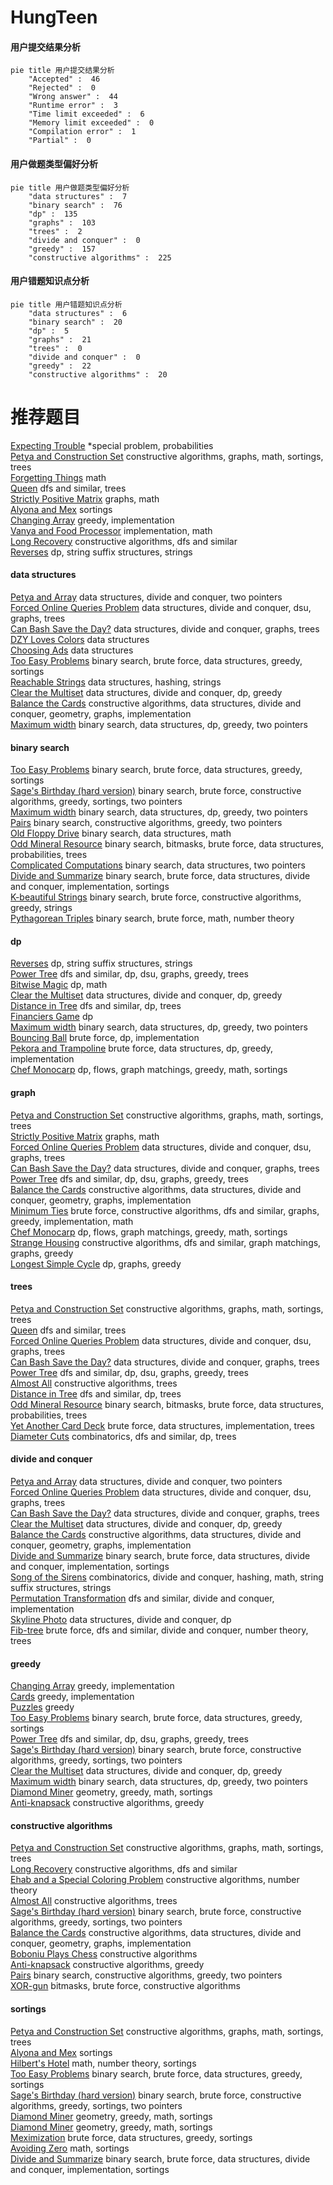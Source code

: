 # HungTeen
<!-- tabs:start -->
#### **用户提交结果分析**

```mermaid
pie title 用户提交结果分析
    "Accepted" :  46
    "Rejected" :  0
    "Wrong answer" :  44
    "Runtime error" :  3
    "Time limit exceeded" :  6
    "Memory limit exceeded" :  0
    "Compilation error" :  1
    "Partial" :  0
```
#### **用户做题类型偏好分析**

```mermaid
pie title 用户做题类型偏好分析
    "data structures" :  7
    "binary search" :  76
    "dp" :  135
    "graphs" :  103
    "trees" :  2
    "divide and conquer" :  0
    "greedy" :  157
    "constructive algorithms" :  225
```
#### **用户错题知识点分析**

```mermaid
pie title 用户错题知识点分析
    "data structures" :  6
    "binary search" :  20
    "dp" :  5
    "graphs" :  21
    "trees" :  0
    "divide and conquer" :  0
    "greedy" :  22
    "constructive algorithms" :  20
```
<!-- tabs:end -->
# 推荐题目
[Expecting Trouble](http://codeforces.com/problemset/problem/345/A)		*special problem,
                        probabilities		  
[Petya and Construction Set](http://codeforces.com/problemset/problem/1214/E)		constructive algorithms,
                        graphs,
                        math,
                        sortings,
                        trees		  
[Forgetting Things](https://codeforces.com/contest/1247/problem/A)		math		  
[Queen](http://codeforces.com/problemset/problem/1143/C)		dfs and similar,
                        trees		  
[Strictly Positive Matrix](http://codeforces.com/problemset/problem/402/E)		graphs,
                        math		  
[Alyona and Mex](http://codeforces.com/problemset/problem/682/B)		sortings		  
[Changing Array](http://codeforces.com/problemset/problem/1054/D)		greedy,
                        implementation		  
[Vanya and Food Processor](http://codeforces.com/problemset/problem/677/B)		implementation,
                        math		  
[Long Recovery](http://codeforces.com/problemset/problem/1446/E)		constructive algorithms,
                        dfs and similar		  
[Reverses](http://codeforces.com/problemset/problem/906/E)		dp,
                        string suffix structures,
                        strings		  
<!-- tabs:start -->
#### **data structures**
[Petya and Array](http://codeforces.com/problemset/problem/1042/D)		data structures,
                        divide and conquer,
                        two pointers		  
[Forced Online Queries Problem](http://codeforces.com/problemset/problem/1217/F)		data structures,
                        divide and conquer,
                        dsu,
                        graphs,
                        trees		  
[Can Bash Save the Day?](http://codeforces.com/problemset/problem/757/G)		data structures,
                        divide and conquer,
                        graphs,
                        trees		  
[DZY Loves Colors](http://codeforces.com/problemset/problem/444/C)		data structures		  
[Choosing Ads](https://codeforces.com/contest/674/problem/G)		data structures		  
[Too Easy Problems](http://codeforces.com/problemset/problem/913/D)		binary search,
                        brute force,
                        data structures,
                        greedy,
                        sortings		  
[Reachable Strings](http://codeforces.com/problemset/problem/1320/D)		data structures,
                        hashing,
                        strings		  
[Clear the Multiset](http://codeforces.com/problemset/problem/1400/E)		data structures,
                        divide and conquer,
                        dp,
                        greedy		  
[Balance the Cards](http://codeforces.com/problemset/problem/1503/F)		constructive algorithms,
                        data structures,
                        divide and conquer,
                        geometry,
                        graphs,
                        implementation		  
[Maximum width](http://codeforces.com/problemset/problem/1492/C)		binary search,
                        data structures,
                        dp,
                        greedy,
                        two pointers		  
#### **binary search**
[Too Easy Problems](http://codeforces.com/problemset/problem/913/D)		binary search,
                        brute force,
                        data structures,
                        greedy,
                        sortings		  
[Sage's Birthday (hard version)](http://codeforces.com/problemset/problem/1419/D2)		binary search,
                        brute force,
                        constructive algorithms,
                        greedy,
                        sortings,
                        two pointers		  
[Maximum width](http://codeforces.com/problemset/problem/1492/C)		binary search,
                        data structures,
                        dp,
                        greedy,
                        two pointers		  
[Pairs](http://codeforces.com/problemset/problem/1463/D)		binary search,
                        constructive algorithms,
                        greedy,
                        two pointers		  
[Old Floppy Drive](http://codeforces.com/problemset/problem/1490/G)		binary search,
                        data structures,
                        math		  
[Odd Mineral Resource](http://codeforces.com/problemset/problem/1479/D)		binary search,
                        bitmasks,
                        brute force,
                        data structures,
                        probabilities,
                        trees		  
[Complicated Computations](http://codeforces.com/problemset/problem/1436/E)		binary search,
                        data structures,
                        two pointers		  
[Divide and Summarize](http://codeforces.com/problemset/problem/1461/D)		binary search,
                        brute force,
                        data structures,
                        divide and conquer,
                        implementation,
                        sortings		  
[K-beautiful Strings](http://codeforces.com/problemset/problem/1493/C)		binary search,
                        brute force,
                        constructive algorithms,
                        greedy,
                        strings		  
[Pythagorean Triples](http://codeforces.com/problemset/problem/1487/D)		binary search,
                        brute force,
                        math,
                        number theory		  
#### **dp**
[Reverses](http://codeforces.com/problemset/problem/906/E)		dp,
                        string suffix structures,
                        strings		  
[Power Tree](http://codeforces.com/problemset/problem/1120/D)		dfs and similar,
                        dp,
                        dsu,
                        graphs,
                        greedy,
                        trees		  
[Bitwise Magic](http://codeforces.com/problemset/problem/1408/I)		dp,
                        math		  
[Clear the Multiset](http://codeforces.com/problemset/problem/1400/E)		data structures,
                        divide and conquer,
                        dp,
                        greedy		  
[Distance in Tree](http://codeforces.com/problemset/problem/161/D)		dfs and similar,
                        dp,
                        trees		  
[Financiers Game](http://codeforces.com/problemset/problem/729/F)		dp		  
[Maximum width](http://codeforces.com/problemset/problem/1492/C)		binary search,
                        data structures,
                        dp,
                        greedy,
                        two pointers		  
[Bouncing Ball](https://codeforces.com/contest/1457/problem/C)		brute force,
                        dp,
                        implementation		  
[Pekora and Trampoline](http://codeforces.com/problemset/problem/1491/C)		brute force,
                        data structures,
                        dp,
                        greedy,
                        implementation		  
[Chef Monocarp](http://codeforces.com/problemset/problem/1437/C)		dp,
                        flows,
                        graph matchings,
                        greedy,
                        math,
                        sortings		  
#### **graph**
[Petya and Construction Set](http://codeforces.com/problemset/problem/1214/E)		constructive algorithms,
                        graphs,
                        math,
                        sortings,
                        trees		  
[Strictly Positive Matrix](http://codeforces.com/problemset/problem/402/E)		graphs,
                        math		  
[Forced Online Queries Problem](http://codeforces.com/problemset/problem/1217/F)		data structures,
                        divide and conquer,
                        dsu,
                        graphs,
                        trees		  
[Can Bash Save the Day?](http://codeforces.com/problemset/problem/757/G)		data structures,
                        divide and conquer,
                        graphs,
                        trees		  
[Power Tree](http://codeforces.com/problemset/problem/1120/D)		dfs and similar,
                        dp,
                        dsu,
                        graphs,
                        greedy,
                        trees		  
[Balance the Cards](http://codeforces.com/problemset/problem/1503/F)		constructive algorithms,
                        data structures,
                        divide and conquer,
                        geometry,
                        graphs,
                        implementation		  
[Minimum Ties](http://codeforces.com/problemset/problem/1487/C)		brute force,
                        constructive algorithms,
                        dfs and similar,
                        graphs,
                        greedy,
                        implementation,
                        math		  
[Chef Monocarp](http://codeforces.com/problemset/problem/1437/C)		dp,
                        flows,
                        graph matchings,
                        greedy,
                        math,
                        sortings		  
[Strange Housing](http://codeforces.com/problemset/problem/1470/D)		constructive algorithms,
                        dfs and similar,
                        graph matchings,
                        graphs,
                        greedy		  
[Longest Simple Cycle](http://codeforces.com/problemset/problem/1476/C)		dp,
                        graphs,
                        greedy		  
#### **trees**
[Petya and Construction Set](http://codeforces.com/problemset/problem/1214/E)		constructive algorithms,
                        graphs,
                        math,
                        sortings,
                        trees		  
[Queen](http://codeforces.com/problemset/problem/1143/C)		dfs and similar,
                        trees		  
[Forced Online Queries Problem](http://codeforces.com/problemset/problem/1217/F)		data structures,
                        divide and conquer,
                        dsu,
                        graphs,
                        trees		  
[Can Bash Save the Day?](http://codeforces.com/problemset/problem/757/G)		data structures,
                        divide and conquer,
                        graphs,
                        trees		  
[Power Tree](http://codeforces.com/problemset/problem/1120/D)		dfs and similar,
                        dp,
                        dsu,
                        graphs,
                        greedy,
                        trees		  
[Almost All](http://codeforces.com/problemset/problem/1205/D)		constructive algorithms,
                        trees		  
[Distance in Tree](http://codeforces.com/problemset/problem/161/D)		dfs and similar,
                        dp,
                        trees		  
[Odd Mineral Resource](http://codeforces.com/problemset/problem/1479/D)		binary search,
                        bitmasks,
                        brute force,
                        data structures,
                        probabilities,
                        trees		  
[Yet Another Card Deck](http://codeforces.com/problemset/problem/1511/C)		brute force,
                        data structures,
                        implementation,
                        trees		  
[Diameter Cuts](http://codeforces.com/problemset/problem/1499/F)		combinatorics,
                        dfs and similar,
                        dp,
                        trees		  
#### **divide and conquer**
[Petya and Array](http://codeforces.com/problemset/problem/1042/D)		data structures,
                        divide and conquer,
                        two pointers		  
[Forced Online Queries Problem](http://codeforces.com/problemset/problem/1217/F)		data structures,
                        divide and conquer,
                        dsu,
                        graphs,
                        trees		  
[Can Bash Save the Day?](http://codeforces.com/problemset/problem/757/G)		data structures,
                        divide and conquer,
                        graphs,
                        trees		  
[Clear the Multiset](http://codeforces.com/problemset/problem/1400/E)		data structures,
                        divide and conquer,
                        dp,
                        greedy		  
[Balance the Cards](http://codeforces.com/problemset/problem/1503/F)		constructive algorithms,
                        data structures,
                        divide and conquer,
                        geometry,
                        graphs,
                        implementation		  
[Divide and Summarize](http://codeforces.com/problemset/problem/1461/D)		binary search,
                        brute force,
                        data structures,
                        divide and conquer,
                        implementation,
                        sortings		  
[Song of the Sirens](http://codeforces.com/problemset/problem/1466/G)		combinatorics,
                        divide and conquer,
                        hashing,
                        math,
                        string suffix structures,
                        strings		  
[Permutation Transformation](http://codeforces.com/problemset/problem/1490/D)		dfs and similar,
                        divide and conquer,
                        implementation		  
[Skyline Photo](https://codeforces.com/contest/1483/problem/C)		data structures,
                        divide and conquer,
                        dp		  
[Fib-tree](http://codeforces.com/problemset/problem/1491/E)		brute force,
                        dfs and similar,
                        divide and conquer,
                        number theory,
                        trees		  
#### **greedy**
[Changing Array](http://codeforces.com/problemset/problem/1054/D)		greedy,
                        implementation		  
[Cards](http://codeforces.com/problemset/problem/701/A)		greedy,
                        implementation		  
[Puzzles](http://codeforces.com/problemset/problem/337/A)		greedy		  
[Too Easy Problems](http://codeforces.com/problemset/problem/913/D)		binary search,
                        brute force,
                        data structures,
                        greedy,
                        sortings		  
[Power Tree](http://codeforces.com/problemset/problem/1120/D)		dfs and similar,
                        dp,
                        dsu,
                        graphs,
                        greedy,
                        trees		  
[Sage's Birthday (hard version)](http://codeforces.com/problemset/problem/1419/D2)		binary search,
                        brute force,
                        constructive algorithms,
                        greedy,
                        sortings,
                        two pointers		  
[Clear the Multiset](http://codeforces.com/problemset/problem/1400/E)		data structures,
                        divide and conquer,
                        dp,
                        greedy		  
[Maximum width](http://codeforces.com/problemset/problem/1492/C)		binary search,
                        data structures,
                        dp,
                        greedy,
                        two pointers		  
[Diamond Miner](https://codeforces.com/contest/1496/problem/C)		geometry,
                        greedy,
                        math,
                        sortings		  
[Anti-knapsack](http://codeforces.com/problemset/problem/1493/A)		constructive algorithms,
                        greedy		  
#### **constructive algorithms**
[Petya and Construction Set](http://codeforces.com/problemset/problem/1214/E)		constructive algorithms,
                        graphs,
                        math,
                        sortings,
                        trees		  
[Long Recovery](http://codeforces.com/problemset/problem/1446/E)		constructive algorithms,
                        dfs and similar		  
[Ehab and a Special Coloring Problem](http://codeforces.com/problemset/problem/1174/C)		constructive algorithms,
                        number theory		  
[Almost All](http://codeforces.com/problemset/problem/1205/D)		constructive algorithms,
                        trees		  
[Sage's Birthday (hard version)](http://codeforces.com/problemset/problem/1419/D2)		binary search,
                        brute force,
                        constructive algorithms,
                        greedy,
                        sortings,
                        two pointers		  
[Balance the Cards](http://codeforces.com/problemset/problem/1503/F)		constructive algorithms,
                        data structures,
                        divide and conquer,
                        geometry,
                        graphs,
                        implementation		  
[Boboniu Plays Chess](http://codeforces.com/problemset/problem/1395/B)		constructive algorithms		  
[Anti-knapsack](http://codeforces.com/problemset/problem/1493/A)		constructive algorithms,
                        greedy		  
[Pairs](http://codeforces.com/problemset/problem/1463/D)		binary search,
                        constructive algorithms,
                        greedy,
                        two pointers		  
[XOR-gun](https://codeforces.com/contest/1456/problem/B)		bitmasks,
                        brute force,
                        constructive algorithms		  
#### **sortings**
[Petya and Construction Set](http://codeforces.com/problemset/problem/1214/E)		constructive algorithms,
                        graphs,
                        math,
                        sortings,
                        trees		  
[Alyona and Mex](http://codeforces.com/problemset/problem/682/B)		sortings		  
[Hilbert's Hotel](https://codeforces.com/contest/1345/problem/C)		math,
                        number theory,
                        sortings		  
[Too Easy Problems](http://codeforces.com/problemset/problem/913/D)		binary search,
                        brute force,
                        data structures,
                        greedy,
                        sortings		  
[Sage's Birthday (hard version)](http://codeforces.com/problemset/problem/1419/D2)		binary search,
                        brute force,
                        constructive algorithms,
                        greedy,
                        sortings,
                        two pointers		  
[Diamond Miner](https://codeforces.com/contest/1496/problem/C)		geometry,
                        greedy,
                        math,
                        sortings		  
[Diamond Miner](http://codeforces.com/problemset/problem/1495/A)		geometry,
                        greedy,
                        math,
                        sortings		  
[Meximization](http://codeforces.com/problemset/problem/1497/A)		brute force,
                        data structures,
                        greedy,
                        sortings		  
[Avoiding Zero](http://codeforces.com/problemset/problem/1427/A)		math,
                        sortings		  
[Divide and Summarize](http://codeforces.com/problemset/problem/1461/D)		binary search,
                        brute force,
                        data structures,
                        divide and conquer,
                        implementation,
                        sortings		  
<!-- tabs:end -->

